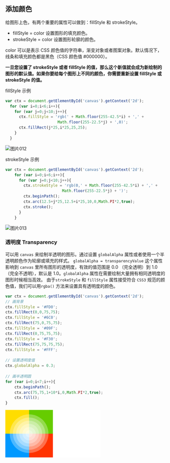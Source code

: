 ## 添加颜色 
给图形上色，有两个重要的属性可以做到：fillStyle 和 strokeStyle。

* fillStyle = color 设置图形的填充颜色。
* strokeStyle = color 设置图形轮廓的颜色。

color 可以是表示 CSS 颜色值的字符串，渐变对象或者图案对象。默认情况下，
线条和填充颜色都是黑色（CSS 颜色值 #000000）。

**一旦您设置了 strokeStyle 或者 fillStyle 的值，那么这个新值就会成为新绘制的图形的默认值。如果你要给每个图形上不同的颜色，你需要重新设置 fillStyle 或 strokeStyle 的值。**

fillStyle 示例

```js
var ctx = document.getElementById('canvas').getContext('2d');
  for (var i=0;i<6;i++){
    for (var j=0;j<10;j++){
      ctx.fillStyle = 'rgb(' + Math.floor(255-42.5*i) + ',' + 
                       Math.floor(255-22.5*j) + ',0)';
      ctx.fillRect(j*25,i*25,25,25);
    }
  }
```

![图片012]('./imgs/canvas012.png')

strokeStyle 示例

```js
var ctx = document.getElementById('canvas').getContext('2d');
    for (var i=0;i<6;i++){
      for (var j=0;j<10;j++){
        ctx.strokeStyle = 'rgb(0,' + Math.floor(255-42.5*i) + ',' + 
                         Math.floor(255-22.5*j) + ')';
        ctx.beginPath();
        ctx.arc(12.5+j*25,12.5+i*25,10,0,Math.PI*2,true);
        ctx.stroke();
      }
    }
```
![图片013]('./imgs/canvas013.png')


### 透明度 Transparency

可以用 `canvas` 来绘制半透明的图形。通过设置 `globalAlpha` 属性或者使用一个半透明颜色作为轮廓或填充的样式。
`globalAlpha = transparencyValue` 这个属性影响到 `canvas` 里所有图形的透明度，有效的值范围是 0.0 （完全透明）到 1.0（完全不透明），默认是 1.0。`globalAlpha` 属性在需要绘制大量拥有相同透明度的图形时候相当高效。
由于`strokeStyle` 和 `fillStyle` 属性接受符合 `CSS3` 规范的颜色值，我们可以用`rgba()` 方法来设置具有透明度的颜色。

```js
var ctx = document.getElementById('canvas').getContext('2d');
// 画背景
ctx.fillStyle = '#FD0';
ctx.fillRect(0,0,75,75);
ctx.fillStyle = '#6C0';
ctx.fillRect(75,0,75,75);
ctx.fillStyle = '#09F';
ctx.fillRect(0,75,75,75);
ctx.fillStyle = '#F30';
ctx.fillRect(75,75,75,75);
ctx.fillStyle = '#FFF';

// 设置透明度值
ctx.globalAlpha = 0.3;

// 画半透明圆
for (var i=0;i<7;i++){
    ctx.beginPath();
    ctx.arc(75,75,1+10*i,0,Math.PI*2,true);
    ctx.fill();
}
```

![图片014](./imgs/canvas014.png)







